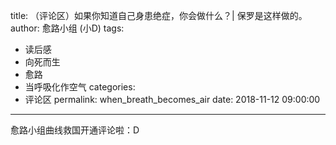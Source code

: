 title: （评论区）如果你知道自己身患绝症，你会做什么？| 保罗是这样做的。
author: 愈路小组 (小D)
tags:
  - 读后感
  - 向死而生
  - 愈路
  - 当呼吸化作空气
categories:
  - 评论区
permalink: when_breath_becomes_air
date: 2018-11-12 09:00:00
---
愈路小组曲线救国开通评论啦：D
